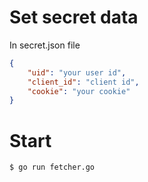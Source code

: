 # Set secret data

In secret.json file
```json
{
    "uid": "your user id",
    "client_id": "client id",
    "cookie": "your cookie"
}
```

# Start

```sh
$ go run fetcher.go
```
